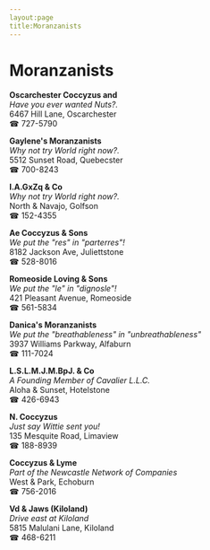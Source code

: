 ```yaml
---
layout:page
title:Moranzanists
---
```

# Moranzanists

**Oscarchester Coccyzus and**  
_Have you ever wanted Nuts?._  
6467 Hill Lane, Oscarchester  
☎ 727-5790



**Gaylene's Moranzanists**  
_Why not try World right now?._  
5512 Sunset Road, Quebecster  
☎ 700-8243



**I.A.GxZq & Co**  
_Why not try World right now?._  
North & Navajo, Golfson  
☎ 152-4355



**Ae Coccyzus & Sons**  
_We put the "res" in "parterres"!_  
8182 Jackson Ave, Juliettstone  
☎ 528-8016



**Romeoside Loving & Sons**  
_We put the "le" in "dignosle"!_  
421 Pleasant Avenue, Romeoside  
☎ 561-5834



**Danica's Moranzanists**  
_We put the "breathableness" in "unbreathableness"_  
3937 Williams Parkway, Alfaburn  
☎ 111-7024



**L.S.L.M.J.M.BpJ. & Co**  
_A Founding Member of Cavalier L.L.C._  
Aloha & Sunset, Hotelstone  
☎ 426-6943



**N. Coccyzus**  
_Just say Wittie sent you!_  
135 Mesquite Road, Limaview  
☎ 188-8939



**Coccyzus & Lyme**  
_Part of the Newcastle Network of Companies_  
West & Park, Echoburn  
☎ 756-2016



**Vd & Jaws (Kiloland)**  
_Drive east at Kiloland_  
5815 Malulani Lane, Kiloland  
☎ 468-6211



